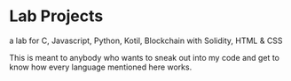 # Lab Projects
a lab for C, Javascript, Python, Kotil, Blockchain with Solidity, HTML & CSS

This is meant to anybody who wants to sneak out into my code
and get to know how every language mentioned here works.


